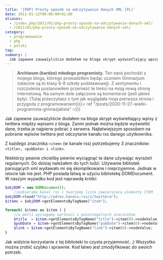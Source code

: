 ```yaml
---
title: '[PHP] Prosty sposób na odczytywanie danych XML [PL]'
date: 2011-01-12T00:00:00+01:00
aliases:
  - /index.php/2011/01/php-prosty-sposob-na-odczytywanie-danych-xml/
  - /2011/01/php-prosty-sposob-na-odczytywanie-danych-xml/
category:
  - programowanie
  - php
  - polski
tag:
summary: |
  Jak zapewne zauważyliście dodałem na bloga skrypt wyświetlający wpisy z twittera między wpisami z bloga. Zanim jednak można będzie wyświetlić dane, trzeba je najpierw pobrać z serwera. Najłatwiejszym sposobem na pobranie wpisów twittera jest odczytanie kanału rss danego użytkownika.
---
```


> **Archiwum (bardzo) młodego programisty.** Ten wpis pochodzi z mojego bloga, którego prowadziłem będąc uczniem Gimnazjum (obecnie są to klasy 6-8 szkoły podstawowej). Z sentymentu i rozczulenia postanowiłem przenieść te treści na moją nową stronę internetową. Na samym dole załączone są komentarze (jeśli jakieś były). [Tutaj przeczytasz o tym jak wyglądała moja pierwsza strona i przygoda z programowaniem]({{< ref "/posts/2020-11-27-wielki-programista-gimnazjalista" >}})
> 

Jak zapewne zauważyliście dodałem na bloga skrypt wyświetlający wpisy z twittera między wpisami z bloga. Zanim jednak można będzie wyświetlić dane, trzeba je najpierw pobrać z serwera. Najłatwiejszym sposobem na pobranie wpisów twittera jest odczytanie kanału rss danego użytkownika.

Z każdego znacznika `<item>` (w kanale rss) potrzebujemy 3 znaczników: `<title>, <pubDate> i <link>`.

Niektórzy pewnie chcieliby pewnie wyciągnąć te dane używając wyrażeń regularnych. Do dzisiaj należałem do tych ludzi. Używanie bibliotek parsujących xml wydawało mi się skomplikowane i nieprzyjemne. Jednak w istocie tak nie jest. PHP posiada łatwą w użyciu bibliotekę DOMDocument. W naszym wypadku kod jest naprawdę krótki:

```php
$objDOM = new DOMDocument();
    //pobieramy kanal rss i tworzymy liste zawierajaca elementy ITEM
$objDOM->load("http://adres.kanalu.rss/z/twittera"); 
$items = $objDOM->getElementsByTagName("item");

foreach( $items as $item ) {        
    //w petli wyciagamy wartosci z poszczegolnych znacznikow
    $title  = $item->getElementsByTagName("title")->item(0)->nodeValue;
    $pubDate = $item->getElementsByTagName("pubDate")->item(0)->nodeValue;
    $link = $item->getElementsByTagName("link")->item(0)->nodeValue;
}
```

Jak widzicie korzystanie z tej biblioteki to czysta przyjemność. ;) Wszystko można zrobić szybko i sprawnie. Kod łatwo jest zmodyfikować do swoich potrzeb.